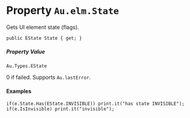 # Property `Au.elm.State`

Gets UI element state (flags).

```
public EState State { get; }
```

##### Property Value

`Au.Types.EState`

0 if failed. Supports `Au.lastError`.

#### Examples

```
if(e.State.Has(EState.INVISIBLE)) print.it("has state INVISIBLE");
if(e.IsInvisible) print.it("invisible");
```